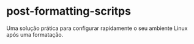 # post-formatting-scritps
Uma solução prática para configurar rapidamente o seu ambiente Linux após uma formatação.
